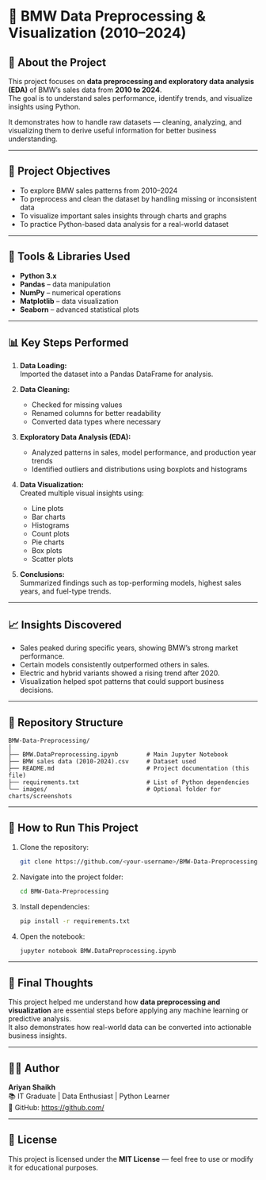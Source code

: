 # 🚗 BMW Data Preprocessing & Visualization (2010–2024)

## 📘 About the Project
This project focuses on **data preprocessing and exploratory data analysis (EDA)** of BMW’s sales data from **2010 to 2024**.  
The goal is to understand sales performance, identify trends, and visualize insights using Python.

It demonstrates how to handle raw datasets — cleaning, analyzing, and visualizing them to derive useful information for better business understanding.

---

## 🎯 Project Objectives
- To explore BMW sales patterns from 2010–2024  
- To preprocess and clean the dataset by handling missing or inconsistent data  
- To visualize important sales insights through charts and graphs  
- To practice Python-based data analysis for a real-world dataset  

---

## 🧰 Tools & Libraries Used
- **Python 3.x**
- **Pandas** – data manipulation  
- **NumPy** – numerical operations  
- **Matplotlib** – data visualization  
- **Seaborn** – advanced statistical plots  

---

## 📊 Key Steps Performed
1. **Data Loading:**  
   Imported the dataset into a Pandas DataFrame for analysis.

2. **Data Cleaning:**  
   - Checked for missing values  
   - Renamed columns for better readability  
   - Converted data types where necessary  

3. **Exploratory Data Analysis (EDA):**  
   - Analyzed patterns in sales, model performance, and production year trends  
   - Identified outliers and distributions using boxplots and histograms  

4. **Data Visualization:**  
   Created multiple visual insights using:
   - Line plots  
   - Bar charts  
   - Histograms  
   - Count plots  
   - Pie charts  
   - Box plots  
   - Scatter plots  

5. **Conclusions:**  
   Summarized findings such as top-performing models, highest sales years, and fuel-type trends.

---

## 📈 Insights Discovered
- Sales peaked during specific years, showing BMW’s strong market performance.  
- Certain models consistently outperformed others in sales.  
- Electric and hybrid variants showed a rising trend after 2020.  
- Visualization helped spot patterns that could support business decisions.  

---

## 📂 Repository Structure
```
BMW-Data-Preprocessing/
│
├── BMW.DataPreprocessing.ipynb        # Main Jupyter Notebook
├── BMW sales data (2010-2024).csv     # Dataset used
├── README.md                          # Project documentation (this file)
├── requirements.txt                   # List of Python dependencies
└── images/                            # Optional folder for charts/screenshots
```

---

## 🧩 How to Run This Project
1. Clone the repository:
   ```bash
   git clone https://github.com/<your-username>/BMW-Data-Preprocessing.git
   ```
2. Navigate into the project folder:
   ```bash
   cd BMW-Data-Preprocessing
   ```
3. Install dependencies:
   ```bash
   pip install -r requirements.txt
   ```
4. Open the notebook:
   ```bash
   jupyter notebook BMW.DataPreprocessing.ipynb
   ```

---

## 🏁 Final Thoughts
This project helped me understand how **data preprocessing and visualization** are essential steps before applying any machine learning or predictive analysis.  
It also demonstrates how real-world data can be converted into actionable business insights.

---

## 👨‍💻 Author
**Ariyan Shaikh**  
📚 IT Graduate | Data Enthusiast | Python Learner  
💼 GitHub: [https://github.com/<your-username>](https://github.com/<your-username>)

---

## 🪪 License
This project is licensed under the **MIT License** — feel free to use or modify it for educational purposes.
